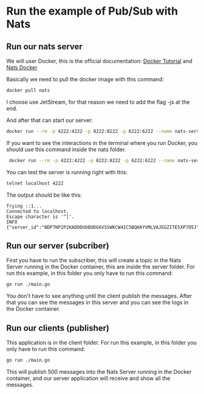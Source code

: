 # Run the example of Pub/Sub with Nats

## Run our nats server

We will user Docker, this is the official documentation: [Docker Tutorial](https://docs.nats.io/running-a-nats-service/nats_docker/nats-docker-tutorial) and [Nats Docker](https://docs.nats.io/running-a-nats-service/nats_docker)


Basically we need to pull the docker image with this command:

```bash
docker pull nats
```

I choose use JetStream, for that reason we need to add the flag -js at the end.

And after that can start our server:

```bash
docker run --rm -p 4222:4222 -p 8222:8222 -p 6222:6222 --name nats-server -ti nats:latest -js
```

If you want to see the interactions in the terminal where you run Docker, you should use this command inside the nats folder.

```bash
 docker run --rm -p 4222:4222 -p 8222:8222 -p 6222:6222 --name nats-server -v "$(pwd)"/nats-config:/nats-config -ti nats:latest -c /nats-config/nats.conf -js
```

You can test the server is running right with this:

```bash
telnet localhost 4222
```

The output should be like this:

```
Trying ::1...
Connected to localhost.
Escape character is '^]'.
INFO {"server_id":"NDP7NP2P2KADDDUUBUDG6VSSWKCW4IC5BQHAYVMLVAJEGZITE5XP7O5J","version":"2.0.0","proto":1,"go":"go1.11.10","host":"0.0.0.0","port":4222,"max_payload":1048576,"client_id":13249}
```

## Run our server (subcriber)

First you have to run the subscriber, this will create a topic in the Nats Server running in the Docker container, this are inside the server folder.
For run this example, in this folder you only have to run this command:

```bash
go run ./main.go
```

You don't have to see anything until the client publish the messages. After that you can see the messages in this server and you can see the logs in the Docker container.

## Run our clients (publisher)

This application is in the client folder. For run this example, in this folder you only have to run this command:

```bash
go run ./main.go
```

This will publish 500 messages into the Nats Server running in the Docker container, and our server application will receive and show all the messages.
